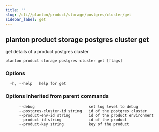 ```yaml
---
title: ''
slug: /cli//planton/product/storage/postgres/cluster/get
sidebar_label: get
---
```

## planton product storage postgres cluster get

get details of a product postgres cluster

```
planton product storage postgres cluster get [flags]
```

### Options

```
  -h, --help   help for get
```

### Options inherited from parent commands

```
      --debug                        set log level to debug
      --postgres-cluster-id string   id of the postgres cluster
      --product-env-id string        id of the product environment
      --product-id string            id of the product
      --product-key string           key of the product
```

